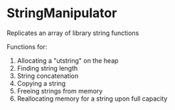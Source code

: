 # StringManipulator
Replicates an array of library string functions

Functions for:
1. Allocating a "utstring" on the heap 
2. Finding string length
3. String concatenation
4. Copying a string
5. Freeing strings from memory
6. Reallocating memory for a string upon full capacity
